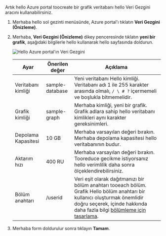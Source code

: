 Artık hello Azure portal toocreate bir grafik veritabanı hello Veri Gezgini aracını kullanabilirsiniz. 

1. Merhaba hello sol gezinti menüsünde, Azure portal'ı tıklatın **Veri Gezgini (Önizleme)**. 
2. Merhaba, **Veri Gezgini (Önizleme)** dikey penceresinde tıklatın **yeni bir grafik**, aşağıdaki bilgilerle hello kullanarak hello sayfasında doldurun.

    ![Hello Azure portal'ın Veri Gezgini](./media/cosmos-db-create-graph/azure-cosmosdb-data-explorer.png)

    Ayar|Önerilen değer|Açıklama
    ---|---|---
    Veritabanı kimliği|sample-database|Yeni veritabanı Hello kimliği. Veritabanı adı 1 ile 255 karakter arasında olmalı, `/ \ # ?` içermemeli ve boşlukla bitmemelidir.
    Grafik kimliği|sample-graph|Merhaba kimliği, yeni bir grafik. Grafik adlara sahip hello veritabanı kimlikleri aynı karakter gereksinimleri.
    Depolama Kapasitesi| 10 GB|Merhaba varsayılan değeri bırakın. Merhaba depolama kapasitesi hello veritabanının budur.
    Aktarım hızı|400 RU|Merhaba varsayılan değeri bırakın. Tooreduce gecikme istiyorsanız hello verimlilik daha sonra ölçeklendirebilirsiniz.
    Bölüm anahtarı|/userid|Veri eşit olarak dağıtmanızı bir bölüm anahtarı tooeach bölüm. Grafik Hello bölüm anahtarı bir kullanıcı oluşturmak önemlidir doğru seçerek, içinde hakkında daha fazla bilgi [bölümleme için tasarlama](../articles/cosmos-db/partition-data.md#designing-for-partitioning).

3. Merhaba form doldurulur sonra tıklayın **Tamam**.
